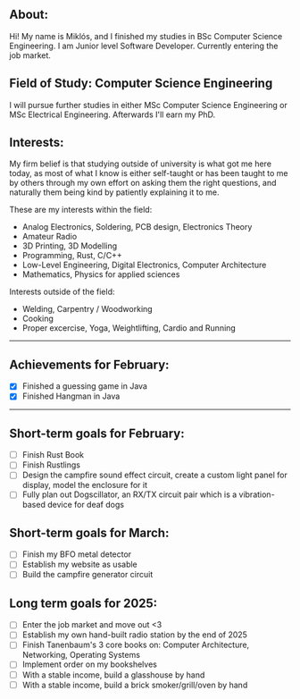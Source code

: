 ## About:
Hi!
My name is Miklós, and I finished my studies in BSc Computer Science Engineering.
I am Junior level Software Developer.
Currently entering the job market.

## Field of Study: Computer Science Engineering
I will pursue further studies in either MSc Computer Science Engineering or MSc Electrical Engineering.
Afterwards I'll earn my PhD.

## Interests:
My firm belief is that studying outside of university is what got me here today, as most of what I know is either self-taught or has been taught to me by others through my own effort on asking them the right questions, and naturally them being kind by patiently explaining it to me.

These are my interests within the field:
- Analog Electronics, Soldering, PCB design, Electronics Theory
- Amateur Radio
- 3D Printing, 3D Modelling
- Programming, Rust, C/C++
- Low-Level Engineering, Digital Electronics, Computer Architecture
- Mathematics, Physics for applied sciences

Interests outside of the field:
- Welding, Carpentry / Woodworking
- Cooking
- Proper excercise, Yoga, Weightlifting, Cardio and Running

---

## Achievements for February:
- [X] Finished a guessing game in Java
- [X] Finished Hangman in Java 

---

## Short-term goals for February:
- [ ] Finish Rust Book
- [ ] Finish Rustlings
- [ ] Design the campfire sound effect circuit, create a custom light panel for display, model the enclosure for it
- [ ] Fully plan out Dogscillator, an RX/TX circuit pair which is a vibration-based device for deaf dogs

## Short-term goals for March:
- [ ] Finish my BFO metal detector
- [ ] Establish my website as usable
- [ ] Build the campfire generator circuit

## Long term goals for 2025:
- [ ] Enter the job market and move out <3
- [ ] Establish my own hand-built radio station by the end of 2025
- [ ] Finish Tanenbaum's 3 core books on: Computer Architecture, Networking, Operating Systems
- [ ] Implement order on my bookshelves
- [ ] With a stable income, build a glasshouse by hand
- [ ] With a stable income, build a brick smoker/grill/oven by hand
